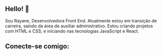 ## Hello! 👋

Sou Rayane, Desenvolvedora Front End.
Atualmente estou em transição de carreira, saindo da área de auxiliar administrativo. Estou criando projetos com HTML e CSS; e iniciando nas tecnologias JavaScript e React.

## Conecte-se comigo:
<p>
  <a href="http://linkedin.com/in/rayane-oliveira-42996523b>
    <img align="left" alt="Linkedin" "width=22px" src="https://img.shields.io/badge/LinkedIn-0077B5?style=for-the-badge&logo=linkedin&logoColor=white"/>
</p>




